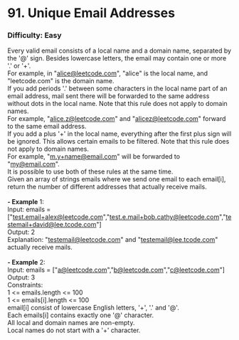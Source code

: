 # 91. Unique Email Addresses
### Difficulty: Easy
Every valid email consists of a local name and a domain name, separated by the '@' sign. Besides lowercase letters, the email may contain one or more '.' or '+'. <br/> For example, in "alice@leetcode.com", "alice" is the local name, and "leetcode.com" is the domain name. <br/> If you add periods '.' between some characters in the local name part of an email address, mail sent there will be forwarded to the same address without dots in the local name. Note that this rule does not apply to domain names. <br/> For example, "alice.z@leetcode.com" and "alicez@leetcode.com" forward to the same email address. <br/> If you add a plus '+' in the local name, everything after the first plus sign will be ignored. This allows certain emails to be filtered. Note that this rule does not apply to domain names. <br/> For example, "m.y+name@email.com" will be forwarded to "my@email.com". <br/> It is possible to use both of these rules at the same time. <br/> Given an array of strings emails where we send one email to each email[i], return the number of different addresses that actually receive mails. <br/>   <br/><b>- Example</b> 1: <br/> Input: emails = ["test.email+alex@leetcode.com","test.e.mail+bob.cathy@leetcode.com","testemail+david@lee.tcode.com"] <br/> Output: 2 <br/> Explanation: "testemail@leetcode.com" and "testemail@lee.tcode.com" actually receive mails. <br/> <br/><b>- Example</b> 2: <br/> Input: emails = ["a@leetcode.com","b@leetcode.com","c@leetcode.com"] <br/> Output: 3 <br/>   Constraints: <br/> 1 <= emails.length <= 100 <br/> 1 <= emails[i].length <= 100 <br/> email[i] consist of lowercase English letters, '+', '.' and '@'. <br/> Each emails[i] contains exactly one '@' character. <br/> All local and domain names are non-empty. <br/> Local names do not start with a '+' character.